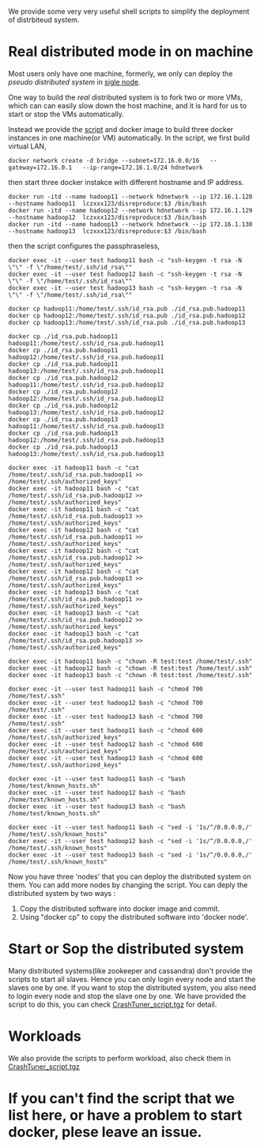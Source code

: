 We provide some very very useful shell scripts to simplify the deployment of distrbiteud system.

# Real distributed mode in on machine

Most users only have one machine, formerly, we only can  deploy the *pseudo distributed system* in
[sigle node](https://hadoop.apache.org/docs/current/hadoop-project-dist/hadoop-common/SingleCluster.html).

One way to build  the *real* distributed system is to fork two or more VMs, which can can easily slow down the host machine, and it is hard for us to start or stop the VMs automatically. 

Instead we provide the [script](https://github.com/lujiefsi/CrashTuner/blob/master/Analysisone.sh) and docker image to 
build three docker instances in one machine(or VM) automatically. In the script, we first build virtual  LAN, 
```
docker network create -d bridge --subnet=172.16.0.0/16   --gateway=172.16.0.1   --ip-range=172.16.1.0/24 hdnetwork
```
then start three docker instakce with different hostname and IP address.
```
docker run -itd --name hadoop11 --network hdnetwork --ip 172.16.1.128 --hostname hadoop11  lczxxx123/disreproduce:$3 /bin/bash
docker run -itd --name hadoop12 --network hdnetwork --ip 172.16.1.129 --hostname hadoop12  lczxxx123/disreproduce:$3 /bin/bash
docker run -itd --name hadoop13 --network hdnetwork --ip 172.16.1.130 --hostname hadoop13  lczxxx123/disreproduce:$3 /bin/bash
```

then the script configures the passphraseless,
```
docker exec -it --user test hadoop11 bash -c "ssh-keygen -t rsa -N \"\" -f \"/home/test/.ssh/id_rsa\""
docker exec -it --user test hadoop12 bash -c "ssh-keygen -t rsa -N \"\" -f \"/home/test/.ssh/id_rsa\""
docker exec -it --user test hadoop13 bash -c "ssh-keygen -t rsa -N \"\" -f \"/home/test/.ssh/id_rsa\""

docker cp hadoop11:/home/test/.ssh/id_rsa.pub ./id_rsa.pub.hadoop11
docker cp hadoop12:/home/test/.ssh/id_rsa.pub ./id_rsa.pub.hadoop12
docker cp hadoop13:/home/test/.ssh/id_rsa.pub ./id_rsa.pub.hadoop13

docker cp ./id_rsa.pub.hadoop11 hadoop11:/home/test/.ssh/id_rsa.pub.hadoop11
docker cp ./id_rsa.pub.hadoop11 hadoop12:/home/test/.ssh/id_rsa.pub.hadoop11
docker cp ./id_rsa.pub.hadoop11 hadoop13:/home/test/.ssh/id_rsa.pub.hadoop11
docker cp ./id_rsa.pub.hadoop12 hadoop11:/home/test/.ssh/id_rsa.pub.hadoop12
docker cp ./id_rsa.pub.hadoop12 hadoop12:/home/test/.ssh/id_rsa.pub.hadoop12
docker cp ./id_rsa.pub.hadoop12 hadoop13:/home/test/.ssh/id_rsa.pub.hadoop12
docker cp ./id_rsa.pub.hadoop13 hadoop11:/home/test/.ssh/id_rsa.pub.hadoop13
docker cp ./id_rsa.pub.hadoop13 hadoop12:/home/test/.ssh/id_rsa.pub.hadoop13
docker cp ./id_rsa.pub.hadoop13 hadoop13:/home/test/.ssh/id_rsa.pub.hadoop13

docker exec -it hadoop11 bash -c "cat /home/test/.ssh/id_rsa.pub.hadoop11 >> /home/test/.ssh/authorized_keys"
docker exec -it hadoop11 bash -c "cat /home/test/.ssh/id_rsa.pub.hadoop12 >> /home/test/.ssh/authorized_keys"
docker exec -it hadoop11 bash -c "cat /home/test/.ssh/id_rsa.pub.hadoop13 >> /home/test/.ssh/authorized_keys"
docker exec -it hadoop12 bash -c "cat /home/test/.ssh/id_rsa.pub.hadoop11 >> /home/test/.ssh/authorized_keys"
docker exec -it hadoop12 bash -c "cat /home/test/.ssh/id_rsa.pub.hadoop12 >> /home/test/.ssh/authorized_keys"
docker exec -it hadoop12 bash -c "cat /home/test/.ssh/id_rsa.pub.hadoop13 >> /home/test/.ssh/authorized_keys"
docker exec -it hadoop13 bash -c "cat /home/test/.ssh/id_rsa.pub.hadoop11 >> /home/test/.ssh/authorized_keys"
docker exec -it hadoop13 bash -c "cat /home/test/.ssh/id_rsa.pub.hadoop12 >> /home/test/.ssh/authorized_keys"
docker exec -it hadoop13 bash -c "cat /home/test/.ssh/id_rsa.pub.hadoop13 >> /home/test/.ssh/authorized_keys"

docker exec -it hadoop11 bash -c "chown -R test:test /home/test/.ssh"
docker exec -it hadoop12 bash -c "chown -R test:test /home/test/.ssh"
docker exec -it hadoop13 bash -c "chown -R test:test /home/test/.ssh"

docker exec -it --user test hadoop11 bash -c "chmod 700 /home/test/.ssh"
docker exec -it --user test hadoop12 bash -c "chmod 700 /home/test/.ssh"
docker exec -it --user test hadoop13 bash -c "chmod 700 /home/test/.ssh"
docker exec -it --user test hadoop11 bash -c "chmod 600 /home/test/.ssh/authorized_keys"
docker exec -it --user test hadoop12 bash -c "chmod 600 /home/test/.ssh/authorized_keys"
docker exec -it --user test hadoop13 bash -c "chmod 600 /home/test/.ssh/authorized_keys"

docker exec -it --user test hadoop11 bash -c "bash /home/test/known_hosts.sh"
docker exec -it --user test hadoop12 bash -c "bash /home/test/known_hosts.sh"
docker exec -it --user test hadoop13 bash -c "bash /home/test/known_hosts.sh"

docker exec -it --user test hadoop11 bash -c "sed -i '1s/^/0.0.0.0,/' /home/test/.ssh/known_hosts"
docker exec -it --user test hadoop12 bash -c "sed -i '1s/^/0.0.0.0,/' /home/test/.ssh/known_hosts"
docker exec -it --user test hadoop13 bash -c "sed -i '1s/^/0.0.0.0,/' /home/test/.ssh/known_hosts"
```
Now you have three 'nodes' that you can deploy the distributed system on them. You can add more nodes by changing the script.
You can deply the distributed system by two ways :
1. Copy the distributed software into docker image and commit.
2. Using  "docker cp" to copy the  distributed software into 'docker node'.

# Start or Sop the distributed system
Many distributed systems(like zookeeper and cassandra) don't provide the scripts to start all slaves. Hence you can only login every node
and start the slaves one by one. If you want to stop the distributed system, you also need to login every node
and stop the slave one by one. We have provided the script to do this, you can check 
[CrashTuner_script.tgz](https://github.com/lujiefsi/CrashTuner/blob/master/CrashTuner_script.tgz) for detail.

# Workloads
We also provide the scripts to perform workload, also check them in 
[CrashTuner_script.tgz](https://github.com/lujiefsi/CrashTuner/blob/master/CrashTuner_script.tgz)

# If you can't find the script that we list here, or have a problem to start docker, plese leave an issue.

